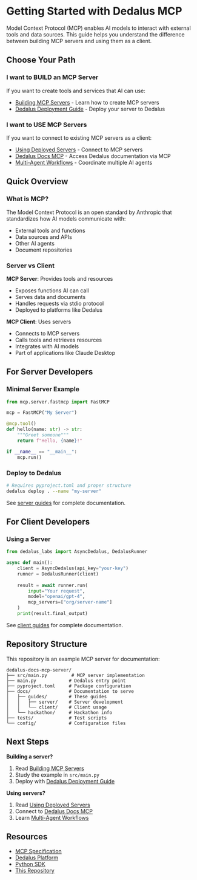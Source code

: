 # Getting Started with Dedalus MCP

Model Context Protocol (MCP) enables AI models to interact with external tools and data sources. This guide helps you understand the difference between building MCP servers and using them as a client.

## Choose Your Path

### I want to BUILD an MCP Server
If you want to create tools and services that AI can use:
- [Building MCP Servers](./server/building-mcp-servers.md) - Learn how to create MCP servers
- [Dedalus Deployment Guide](./server/dedalus-deployment.md) - Deploy your server to Dedalus

### I want to USE MCP Servers
If you want to connect to existing MCP servers as a client:
- [Using Deployed Servers](./client/using-deployed-servers.md) - Connect to MCP servers
- [Dedalus Docs MCP](./client/dedalus-docs-mcp.md) - Access Dedalus documentation via MCP
- [Multi-Agent Workflows](./client/multi-agent-workflows.md) - Coordinate multiple AI agents

## Quick Overview

### What is MCP?
The Model Context Protocol is an open standard by Anthropic that standardizes how AI models communicate with:
- External tools and functions
- Data sources and APIs
- Other AI agents
- Document repositories

### Server vs Client

**MCP Server**: Provides tools and resources
- Exposes functions AI can call
- Serves data and documents
- Handles requests via stdio protocol
- Deployed to platforms like Dedalus

**MCP Client**: Uses servers
- Connects to MCP servers
- Calls tools and retrieves resources
- Integrates with AI models
- Part of applications like Claude Desktop

## For Server Developers

### Minimal Server Example
```python
from mcp.server.fastmcp import FastMCP

mcp = FastMCP("My Server")

@mcp.tool()
def hello(name: str) -> str:
    """Greet someone"""
    return f"Hello, {name}!"

if __name__ == "__main__":
    mcp.run()
```

### Deploy to Dedalus
```bash
# Requires pyproject.toml and proper structure
dedalus deploy . --name "my-server"
```

See [server guides](./server/) for complete documentation.

## For Client Developers

### Using a Server
```python
from dedalus_labs import AsyncDedalus, DedalusRunner

async def main():
    client = AsyncDedalus(api_key="your-key")
    runner = DedalusRunner(client)
    
    result = await runner.run(
        input="Your request",
        model="openai/gpt-4",
        mcp_servers=["org/server-name"]
    )
    print(result.final_output)
```

See [client guides](./client/) for complete documentation.

## Repository Structure

This repository is an example MCP server for documentation:
```
dedalus-docs-mcp-server/
├── src/main.py         # MCP server implementation
├── main.py            # Dedalus entry point
├── pyproject.toml     # Package configuration
├── docs/              # Documentation to serve
│   ├── guides/        # These guides
│   │   ├── server/    # Server development
│   │   └── client/    # Client usage
│   └── hackathon/     # Hackathon info
├── tests/             # Test scripts
└── config/            # Configuration files
```

## Next Steps

**Building a server?**
1. Read [Building MCP Servers](./server/building-mcp-servers.md)
2. Study the example in `src/main.py`
3. Deploy with [Dedalus Deployment Guide](./server/dedalus-deployment.md)

**Using servers?**
1. Read [Using Deployed Servers](./client/using-deployed-servers.md)
2. Connect to [Dedalus Docs MCP](./client/dedalus-docs-mcp.md)
3. Learn [Multi-Agent Workflows](./client/multi-agent-workflows.md)

## Resources

- [MCP Specification](https://modelcontextprotocol.io)
- [Dedalus Platform](https://dedaluslabs.ai)
- [Python SDK](https://github.com/modelcontextprotocol/python-sdk)
- [This Repository](https://github.com/yourusername/dedalus-docs-mcp-server)